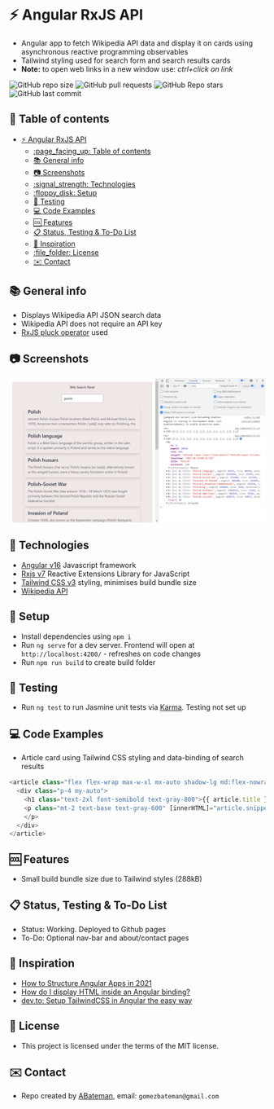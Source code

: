 # :zap: Angular RxJS API

* Angular app to fetch Wikipedia API data and display it on cards using asynchronous reactive programming observables
* Tailwind styling used for search form and search results cards
* **Note:** to open web links in a new window use: _ctrl+click on link_

![GitHub repo size](https://img.shields.io/github/repo-size/AndrewJBateman/angular-rxjs-api?style=plastic)
![GitHub pull requests](https://img.shields.io/github/issues-pr/AndrewJBateman/angular-rxjs-api?style=plastic)
![GitHub Repo stars](https://img.shields.io/github/stars/AndrewJBateman/angular-rxjs-api?style=plastic)
![GitHub last commit](https://img.shields.io/github/last-commit/AndrewJBateman/angular-rxjs-api?style=plastic)

## :page_facing_up: Table of contents

* [:zap: Angular RxJS API](#zap-angular-rxjs-api)
  * [:page\_facing\_up: Table of contents](#page_facing_up-table-of-contents)
  * [:books: General info](#books-general-info)
  * [:camera: Screenshots](#camera-screenshots)
  * [:signal\_strength: Technologies](#signal_strength-technologies)
  * [:floppy\_disk: Setup](#floppy_disk-setup)
  * [:wrench: Testing](#wrench-testing)
  * [:computer: Code Examples](#computer-code-examples)
  * [:cool: Features](#cool-features)
  * [:clipboard: Status, Testing \& To-Do List](#clipboard-status-testing--to-do-list)
  * [:clap: Inspiration](#clap-inspiration)
  * [:file\_folder: License](#file_folder-license)
  * [:envelope: Contact](#envelope-contact)

## :books: General info

* Displays Wikipedia API JSON search data
* Wikipedia API does not require an API key
* [RxJS pluck operator](https://www.learnrxjs.io/learn-rxjs/operators/transformation/pluck) used

## :camera: Screenshots

![screenshot](./img/searchpanel.png)

## :signal_strength: Technologies

* [Angular v16](https://angular.io/) Javascript framework
* [Rxjs v7](https://rxjs.dev/) Reactive Extensions Library for JavaScript
* [Tailwind CSS v3](https://tailwindcss.com/) styling, minimises build bundle size
* [Wikipedia API](https://www.mediawiki.org/wiki/API:Tutorial)

## :floppy_disk: Setup

* Install dependencies using `npm i`
* Run `ng serve` for a dev server. Frontend will open at `http://localhost:4200/` - refreshes on code changes
* Run `npm run build` to create build folder

## :wrench: Testing

* Run `ng test` to run Jasmine unit tests via [Karma](https://karma-runner.github.io). Testing not set up

## :computer: Code Examples

* Article card using Tailwind CSS styling and data-binding of search results

```typescript
<article class="flex flex-wrap max-w-xl mx-auto shadow-lg md:flex-nowrap">
  <div class="p-4 my-auto">
    <h1 class="text-2xl font-semibold text-gray-800">{{ article.title }}</h1>
    <p class="mt-2 text-base text-gray-600" [innerHTML]="article.snippet">
    </p>
  </div>
</article>
```

## :cool: Features

* Small build bundle size due to Tailwind styles (288kB)

## :clipboard: Status, Testing & To-Do List

* Status: Working. Deployed to Github pages
* To-Do: Optional nav-bar and about/contact pages

## :clap: Inspiration

* [How to Structure Angular Apps in 2021](https://javascript.plainenglish.io/how-to-structure-angular-apps-in-2021-a0bdd481ad0d)
* [How do I display HTML inside an Angular binding?](https://blog.briebug.com/blog/how-do-i-display-html-inside-an-angular-binding)
* [dev.to: Setup TailwindCSS in Angular the easy way](https://dev.to/angular/setup-tailwindcss-in-angular-the-easy-way-1i5l)

## :file_folder: License

* This project is licensed under the terms of the MIT license.

## :envelope: Contact

* Repo created by [ABateman](https://github.com/AndrewJBateman), email: `gomezbateman@gmail.com`
